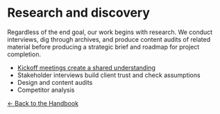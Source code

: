 # Research and discovery

Regardless of the end goal, our work begins with research. We conduct interviews, dig through archives, and produce content audits of related material before producing a strategic brief and roadmap for project completion. 

- [Kickoff meetings create a shared understanding](./process/kickoff.md)
- Stakeholder interviews build client trust and check assumptions
- Design and content audits
- Competitor analysis

[← Back to the Handbook](/)
